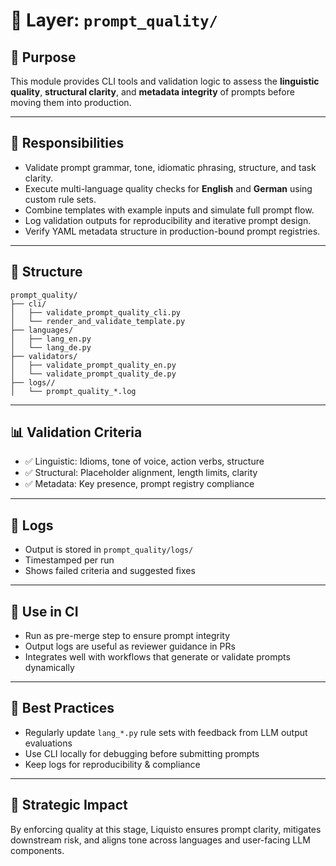 # 🧪 Layer: `prompt_quality/`

## 🎯 Purpose
This module provides CLI tools and validation logic to assess the **linguistic quality**, **structural clarity**, and **metadata integrity** of prompts before moving them into production.

---

## 🔧 Responsibilities

- Validate prompt grammar, tone, idiomatic phrasing, structure, and task clarity.
- Execute multi-language quality checks for **English** and **German** using custom rule sets.
- Combine templates with example inputs and simulate full prompt flow.
- Log validation outputs for reproducibility and iterative prompt design.
- Verify YAML metadata structure in production-bound prompt registries.

---

## 📁 Structure

```
prompt_quality/
├── cli/
│   ├── validate_prompt_quality_cli.py
│   └── render_and_validate_template.py
├── languages/
│   ├── lang_en.py
│   └── lang_de.py
├── validators/
│   ├── validate_prompt_quality_en.py
│   └── validate_prompt_quality_de.py
├── logs//
│   └── prompt_quality_*.log
```

---

## 📊 Validation Criteria

- ✅ Linguistic: Idioms, tone of voice, action verbs, structure
- ✅ Structural: Placeholder alignment, length limits, clarity
- ✅ Metadata: Key presence, prompt registry compliance

---

## 📂 Logs
- Output is stored in `prompt_quality/logs/`
- Timestamped per run
- Shows failed criteria and suggested fixes

---

## 🧩 Use in CI
- Run as pre-merge step to ensure prompt integrity
- Output logs are useful as reviewer guidance in PRs
- Integrates well with workflows that generate or validate prompts dynamically

---

## 🧠 Best Practices

- Regularly update `lang_*.py` rule sets with feedback from LLM output evaluations
- Use CLI locally for debugging before submitting prompts
- Keep logs for reproducibility & compliance

---

## 🧭 Strategic Impact

By enforcing quality at this stage, Liquisto ensures prompt clarity, mitigates downstream risk, and aligns tone across languages and user-facing LLM components.
